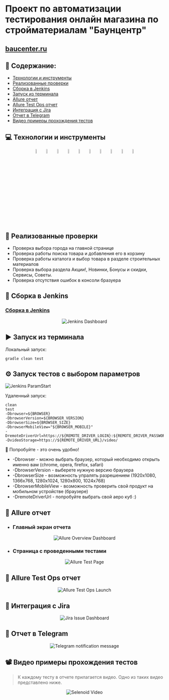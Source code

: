 # Проект по автоматизации тестирования онлайн магазина по стройматериалам "Баунцентр"
## <a target="_blank" href="https://baucenter.ru/">baucenter.ru</a>

## :floppy_disk: Содержание:

- <a href="#computer-технологии-и-инструменты">Технологии и инструменты</a>
- <a href="#notebook_with_decorative_cover-реализованные-проверки">Реализованные проверки</a>
- <a href="#electric_plug-сборка-в-Jenkins">Сборка в Jenkins</a>
- <a href="#arrow_forward-запуск-из-терминала">Запуск из терминала</a>
- <a href="#open_book-allure-отчет">Allure отчет</a>
- <a href="#hammer-allure-test-ops-отчет">Allure Test Ops отчет</a>
- <a href="#wrench-интеграция-с-jira">Интеграция с Jira</a>
- <a href="#robot-отчет-в-telegram">Отчет в Telegram</a>
- <a href="#film_projector-видео-примеры-прохождения-тестов">Видео примеры прохождения тестов</a>

## :computer: Технологии и инструменты
<p align="center">
<img width="6%" title="IntelliJ IDEA" src="resources/images/logo/Intelij_IDEA.svg">
<img width="6%" title="Java" src="resources/images/logo/Java.svg">
<img width="6%" title="Selenide" src="resources/images/logo/Selenide.svg">
<img width="6%" title="Selenoid" src="resources/images/logo/Selenoid.svg">
<img width="6%" title="Allure Report" src="resources/images/logo/Allure_Report.svg">
<img width="6%" title="Gradle" src="resources/images/logo/Gradle.svg">
<img width="6%" title="JUnit5" src="resources/images/logo/JUnit5.svg">
<img width="6%" title="GitHub" src="resources/images/logo/GitHub.svg">
<img width="6%" title="Jenkins" src="resources/images/logo/Jenkins.svg">
<img width="6%" title="Telegram" src="resources/images/logo/Telegram.svg">
</p>

## :notebook_with_decorative_cover: Реализованные проверки
- Проверка выбора города на главной странице
- Проверка работы поиска товара и добавления его в корзину
- Проверка работы каталога и выбор товара в разделе строительных материалов
- Проверка выбора раздела Акции!, Новинки, Бонусы и скидки, Сервисы, Советы.
- Проверка отсутствия ошибок в консоли бразуера

## :electric_plug: Сборка в Jenkins
### <a target="_blank" href="https://jenkins.autotests.cloud/job/qa_guru_12_dz13/">Сборка в Jenkins</a>
<p align="center">
<img title="Jenkins Dashboard" src="resources/images/screenshots/jenkins.jpg">
</p>  

## :arrow_forward: Запуск из терминала
Локальный запуск:
```
gradle clean test
```
## :gear: Запуск тестов с выбором параметров
<img title="Jenkins ParamStart" src="resources/images/screenshots/jenkinsparam.jpg">

Удаленный запуск:
```
clean
test
-Dbrowser=${BROWSER}
-DbrowserVersion=${BROWSER_VERSION}
-DbrowserSize=${BROWSER_SIZE}
-DbrowserMobileView="${BROWSER_MOBILE}"
-DremoteDriverUrl=https://${REMOTE_DRIVER_LOGIN}:${REMOTE_DRIVER_PASSWORD}@${REMOTE_DRIVER_URL}/wd/hub/
-DvideoStorage=https://${REMOTE_DRIVER_URL}/video/
```
:monocle_face: Попробуйте - это очень удобно!
- -Dbrowser - можно выбрать браузер, который необходимо открыть именно вам
  (chrome,
  opera,
  firefox,
  safari)
- -DbrowserVersion - выберете нужную версию браузера
- -DbrowserSize - возможность упралять разрешением (1920x1080,
  1366x768,
  1280x1024,
  1280x800,
  1024x768)
- -DbrowserMobileView - возможность проверить свой продукт на мобильном устройстве (браузере)
- -DremoteDriverUrl - попробуйте выбрать свой аеро куб :)

## :open_book: Allure отчет
- ### Главный экран отчета
<p align="center">
<img title="Allure Overview Dashboard" src="images/screenshots/4321.png">
</p>

- ### Страница с проведенными тестами
<p align="center">
<img title="Allure Test Page" src="images/screenshots/1234.png">
</p>

## :hammer: Allure Test Ops отчет
<p align="center">
<img title="Allure Test Ops Launch" src="images/screenshots/2222.png">
</p>

## :wrench: Интеграция с Jira
<p align="center">
<img title="Jira Issue Dashboard" src="images/screenshots/jira.png">
</p>

## :robot: Отчет в Telegram
<p align="center">
<img title="Telegram notification message" src="images/screenshots/Screenshot_2.png">
</p>

## :film_projector: Видео примеры прохождения тестов
> К каждому тесту в отчете прилагается видео. Одно из таких видео представлено ниже.
<p align="center">
  <img title="Selenoid Video" src="images/screenshots/e6bfd1a5ec0643a6.gif">
</p>